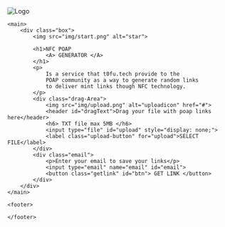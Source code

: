 <!DOCTYPE html>
<html lang="en">

<head>
    <meta charset="UTF-8">
    <meta http-equiv="X-UA-Compatible" content="IE=edge">
    <meta name="viewport" content="width=device-width, initial-scale=1.0">
    <title>My Website</title>
    <link rel="stylesheet" type="text/css" href="style.css">
    <link rel="shortcut icon" href="img/favicon.png" type="image/x-icon">
</head>

<body>
    <nav>
        <img src="img/logo.png" alt="Logo">
    </nav>

    <main>
        <div class="box">
            <img src="img/start.png" alt="star">

            <h1>NFC POAP
                <A> GENERATOR </A>
            </h1>
            <p>
                Is a service that t0fu.tech provide to the
                POAP community as a way to generate random links
                to deliver mint links though NFC technology.
            </p>
            <div class="drag-Area">
                <img src="img/upload.png" alt="uploadicon" href="#">
                <header id="dragText">Drag your file with poap links here</header>
                <h6> TXT file max 5MB </h6>
                <input type="file" id="upload" style="display: none;">
                <label class="upload-button" for="upload">SELECT FILE</label>
            </div>
            <div class="email">
                <p>Enter your email to save your links</p>
                <input type="email" name="email" id="email">
                <button class="getlink" id="btn"> GET LINK </button>
            </div>
        </div>
    </main>

    <footer>

    </footer>
</body>
<script>const dropArea = document.querySelector(".drag-Area");
dragText = dropArea.querySelector("header");
button = dropArea.querySelector("button");
input = dropArea.querySelector("input");


let file;
let emails = [];

input.addEventListener("change", function () {
  file = this.files[0];
  showFile();
});

//user drag file over area//
dropArea.addEventListener("dragover", (event) => {
  event.preventDefault();
  dropArea.classList.add("active");
  dragText.textContent = "Release to Upload";
});

//user leave area without drop the file//
dropArea.addEventListener("dragleave", () => {
  dropArea.classList.remove("active");
  dragText.textContent = "Drag your file with poap links here";
});

//user drop the file on area//
dropArea.addEventListener("drop", (event) => {
  event.preventDefault();
  file = event.dataTransfer.files[0];
  showFile();
});

async function showFile() {
  let fileType = file.type;
  let validExtensions = ["text/plain"];
  if (validExtensions.includes(fileType)) {
    let fileReader = new FileReader();
    let textDecoder = new TextDecoder();
    fileReader.onload = function () {
      let buffer = fileReader.result;
      let text = textDecoder.decode(buffer);
      let lines = text.split('\n').map(line => line.trim());
      uploadFile(lines);
    }
    fileReader.readAsArrayBuffer(file);
  } else {
    alert("Please select a txt file.");
  }
}


async function uploadFile(url) {
  const linksArray = url;
  const linksMap = {
    'e-mail':"email",
    'links': linksArray
  };
  // starting the upload
  // for localhost you can use: http://localhost:5000 after semicolon is port number. 
  let response = await fetch('http://localhost:5000/gerenciador', {
    method: 'POST',
    headers: { 'Content-Type': 'application/json' },
    body: JSON.stringify(linksMap)
  });


  // upload finished
  if (response.status === 200 || response.status === 201) {
    alert("Uploaded successfully");
  } else {
    alert("Failed to upload");
  }
}


        // example {id:1592304983049, title: 'Deadpool', year: 2015}
        const addEmails = (ev)=>{
          ev.preventDefault();  //to stop the form submitting
          let email = {
              id: Date.now(),
              title: document.getElementById('email').value,
              
          }
          emails.push(email);
         // document.forms[0].reset(); // to clear the form for the next entries
          //document.querySelector('email').reset();

          //for display purposes only
           console.warn('added' , {emails} );
          let pre = document.querySelector('#msg pre');
          pre.textContent = '\n' + JSON.stringify(emails, '\t', 2); 

          //saving to localStorage
          localStorage.setItem('Emails', JSON.stringify(emails) );
      }
      document.addEventListener('DOMContentLoaded', ()=>{
          document.getElementById('btn').addEventListener('click', addEmails);
      });</script>
</body>

</html>
